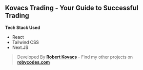 ## Kovacs Trading - Your Guide to Successful Trading

**Tech Stack Used** 
 - React
 - Tailwind CSS
 - Next.JS

> Developed By **[Robert Kovacs](https://instagram.com/aka_ale_xander)** - Find my other projects on **[robycodes.com](https://robycodes.com)**
